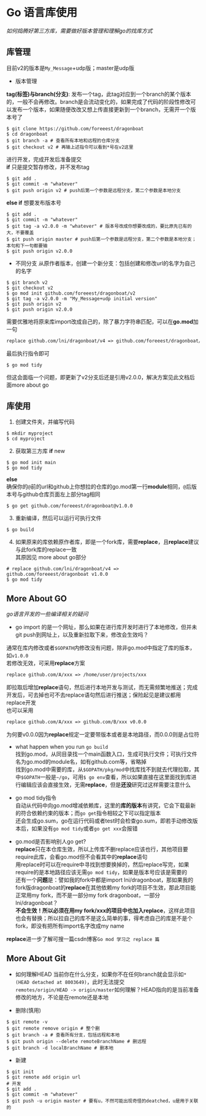 # Go 语言库使用 #

*如何捣腾好第三方库，需要做好版本管理和理解go的找库方式*   

## 库管理 ##
目前v2的版本是`My_Message`+udp版；master是udp版    

- 版本管理

**tag(标签)与branch(分支)**: 发布一个tag，此tag对应到一个branch的某个版本的，一般不会再修改。branch是会流动变化的，如果完成了代码的阶段性修改可以发布一个版本，如果随便改改又想上传直接更新到一个branch，无需开一个版本号了  

```shell
$ git clone https://github.com/foreeest/dragonboat
$ cd dragonboat
$ git branch -a # 查看所有本地和远程的仓库分支
$ git checkout v2 # 再输上述指令可以看到*号在v2这里
```
进行开发，完成开发后准备提交   
**if** 只是提交暂存修改，并不发布tag  
```shell
$ git add .
$ git commit -m "whatever"
$ git push origin v2 # push后第一个参数是远程分支，第二个参数是本地分支
```
**else if** 想要发布版本号
```shell
$ git add .
$ git commit -m "whatever"
$ git tag -a v2.0.0 -m "whatever" # 版本号改成你想要改成的，要比原先已有的大，不要覆盖
$ git push origin master # push后第一个参数是远程分支，第二个参数是本地分支；本句和下一句都要输
$ git push origin v2.0.0
```

- 不同分支
从原作者版本，创建一个新分支：包括创建和修改url的名字为自己的名字  
```shell
$ git branch v2
$ git checkout v2
$ go mod init github.com/foreeest/dragonboat/v2
$ git tag -a v2.0.0 -m "My_Message+udp initial version"
$ git push origin v2
$ git push origin v2.0.0 
```

需要优雅地将原来库import改成自己的，除了暴力字符串匹配，可以在**go.mod**加一句  
```txt
replace github.com/lni/dragonboat/v4 => github.com/foreeest/dragonboat/v2 v2.0.0
```
最后执行指令即可  
```shell
$ go mod tidy
```
但这会面临一个问题，即更新了v2分支后还是引用v2.0.0，解决方案见此文档后面more about go     

## 库使用 ##

1. 创建文件夹，并编写代码
```shell
$ mkdir myproject
$ cd myproject
```
2. 获取第三方库
**if** new  
```shell
$ go mod init main
$ go mod tidy
```
**else**    
确保你的`@`前的url和github上你想拉的仓库的go.mod第一行**module**相同，`@`后版本号与github仓库页面左上部分tag相同
```shell
$ go get github.com/foreeest/dragonboat@v1.0.0
```

3. 重新编译，然后可以运行可执行文件

```shell
$ go build
```

4. 如果原来的库依赖原作者库，即是一个fork库，需要**replace**，且**replace**建议与此fork库的replace一致    
其原因见 more about go部分  
```shell
# replace github.com/lni/dragonboat/v4 => github.com/foreeest/dragonboat v1.0.0
$ go mod tidy
```

## More About GO ##

*go语言开发的一些编译相关的疑问*  

- go import 的是一个网址，那么如果在进行库开发时进行了本地修改，但并未git push到网址上，以及重新拉取下来，修改会生效吗？  
  
通常在库内修改或者`$GOPATH`内修改没有问题，除非go.mod中指定了库的版本，如`v1.0.0`    
若修改无效，可采用**replace**方案  
```txt
replace github.com/A/xxx => /home/user/projects/xxx
```
即拉取后增加**replace**语句，然后进行本地开发与测试，而无需频繁地推送；完成开发后，可去掉也可不去replace语句然后进行推送；保险起见是建议都用replace开发     
也可以采用  
```txt
replace github.com/A/xxx => github.com/B/xxx v0.0.0
```
为何要v0.0.0因为**replace**规定一定要带版本或者是本地路径，而0.0.0则是占位符   

- what happen when you run `go build`    
找到go.mod，从同目录找一个main函数入口，生成可执行文件；可执行文件名为go.mod的module名，如有github.com等，省略掉    
找到go.mod中需要的库，从`$GOPATH/pkg/mod`中找库找不到就去代理拉取，其中`$GOPATH`一般是`~/go`，可用`$ go env`查看，所以如果直接在这里面找到库进行编辑应该会直接生效，无需**replace**，但是**还没**研究过这样需要注意什么  

- go mod tidy指令   
自动从代码中向go.mod增减依赖库，这里的**库的版本**有讲究，它会下载最新的符合依赖约束的版本；而`go get`指令相较之下可以指定版本  
还会生成go.sum，go在运行代码或者test时会检查go.sum，即若手动修改版本后，如果没有`go mod tidy`或者`go get xxx`会报错   

- go.mod是否影响别人go get?  
**replace**只在本仓库生效，所以上传库不删replace应该也行，其他项目要require此库，会看go.mod但不会看其中的**replace**语句  
用replace时可以在require中寻找到想要换掉的，然后replace写完，如果require的是本地路径应该无需`go mod tidy`，如果是版本号应该是需要的   
还有一个**问题**是：譬如我的fork中都是import lni/dragonboat，那如果我的fork版dragonboat的**replace**在其他依赖my fork的项目不生效，那此项目能正常用my fork，而不是一部分my fork dragonboat，一部分lni/dragonboat？  
**不会生效！**所以必须在用my fork/xxx的项目中也加入**replace**，这样此项目也会有替换；所以拉自己的库不是这么简单的事，得考虑自己的库是不是个fork，即没有把所有import名字改成my name   

**replace**进一步了解可搜一篇csdn博客`Go mod 学习之 replace 篇`   

## More About Git ##

- 如何理解HEAD
当前你在什么分支，如果你不在任何branch就会显示如`* (HEAD detached at 8003649)`，此时无法提交  
`remotes/origin/HEAD -> origin/master`如何理解？HEAD指向的是当前准备修改的地方，不论是在remote还是本地  

- 删除(慎用)

```shell
$ git remote -v
$ git remote remove origin # 整个删
$ git branch -a # 查看所有分支，包括远程和本地
$ git push origin --delete remoteBranchName # 删远程
$ git branch -d localBranchName # 删本地
```

- 新建
```shell
$ git init
$ git remote add origin url
# 开发
$ git add .
$ git commit -m "whatever"
$ git push -u origin master # 要有u，不然可能出现奇怪的deatched，u是用于关联的
```